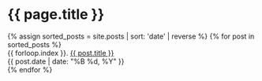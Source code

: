 <h1>{{ page.title }}</h1>

<div class="post-list">
  {% assign sorted_posts = site.posts | sort: 'date' | reverse %}
  {% for post in sorted_posts %}
  <div class="post-item">
    <span class="post-number">{{ forloop.index }}.</span>
    <a href="{{ post.url }}" class="post-title">{{ post.title }}</a>
    <div class="post-meta">
      <span>{{ post.date | date: "%B %d, %Y" }}</span>
    </div>
  </div>
  {% endfor %}
</div>
